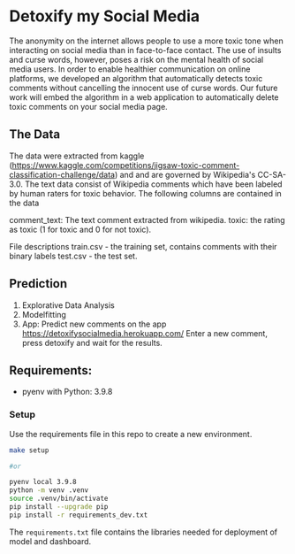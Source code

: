 # Detoxify my Social Media
The anonymity on the internet allows people to use a more toxic tone when interacting on social media than in face-to-face contact. The use of insults and curse words, however, poses a risk on the mental health of social media users. In order to enable healthier communication on online platforms, we developed an algorithm that automatically detects toxic comments without cancelling the innocent use of curse words. Our future work will embed the algorithm in a web application to automatically delete toxic comments on your social media page.


## The Data
The data were extracted from kaggle (https://www.kaggle.com/competitions/jigsaw-toxic-comment-classification-challenge/data) and and are governed by Wikipedia's CC-SA-3.0. The text data consist of Wikipedia comments which have been labeled by human raters for toxic behavior. The following columns are contained in the data

comment_text: The text comment extracted from wikipedia.
toxic: the rating as toxic (1 for toxic and 0 for not toxic).

File descriptions
train.csv - the training set, contains comments with their binary labels
test.csv - the test set.

## Prediction
1. Explorative Data Analysis
2. Modelfitting
3. App: 
   Predict new comments on the app https://detoxifysocialmedia.herokuapp.com/
   Enter a new comment, press detoxify and wait for the results.



## Requirements:

- pyenv with Python: 3.9.8

### Setup

Use the requirements file in this repo to create a new environment.

```BASH
make setup

#or

pyenv local 3.9.8
python -m venv .venv
source .venv/bin/activate
pip install --upgrade pip
pip install -r requirements_dev.txt
```

The `requirements.txt` file contains the libraries needed for deployment of model and dashboard.
